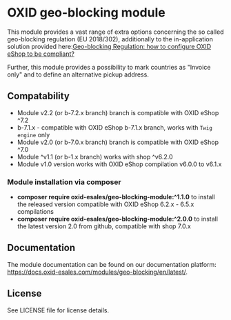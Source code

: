 OXID geo-blocking module
========================

This module provides a vast range of extra options concerning the so called geo-blocking regulation (EU 2018/302), additionally to the in-application solution provided here:[Geo-blocking Regulation: how to configure OXID eShop to be compliant?](https://forum.oxid-esales.com/t/geo-blocking-regulation-how-to-configure-oxid-eshop-to-be-compliant/)

Further, this module provides a possibility to mark countries as "Invoice only" and to define an alternative pickup address.

## Compatability

* Module v2.2 (or b-7.2.x branch) branch is compatible with OXID eShop ^7.2
* b-7.1.x - compatible with OXID eShop b-7.1.x branch, works with `Twig engine` only
* Module v2.0 (or b-7.0.x branch) branch is compatible with OXID eShop ^7.0
* Module ^v1.1 (or b-1.x branch) works with shop ^v6.2.0
* Module v1.0 version works with OXID eShop compilation v6.0.0 to v6.1.x

### Module installation via composer

* **composer require oxid-esales/geo-blocking-module:^1.1.0** to install the released version compatible with OXID eShop 6.2.x - 6.5.x compilations
* **composer require oxid-esales/geo-blocking-module:^2.0.0** to install the latest version 2.0 from github, compatible with shop 7.0.x

## Documentation

The module documentation can be found on our documentation platform: https://docs.oxid-esales.com/modules/geo-blocking/en/latest/.

## License

See LICENSE file for license details.
